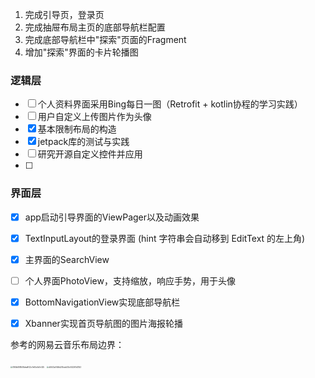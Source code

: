 1. 完成引导页，登录页
2. 完成抽屉布局主页的底部导航栏配置
3. 完成底部导航栏中"探索"页面的Fragment
4. 增加"探索"界面的卡片轮播图









### 逻辑层

- [ ] 个人资料界面采用Bing每日一图（Retrofit + kotlin协程的学习实践）
- [ ] 用户自定义上传图片作为头像
- [x] 基本限制布局的构造
- [x] jetpack库的测试与实践
- [ ] 研究开源自定义控件并应用
- [ ] 

### 界面层

- [x] app启动引导界面的ViewPager以及动画效果
- [x] TextInputLayout的登录界面 (hint 字符串会自动移到 EditText 的左上角)
- [x] 主界面的SearchView
- [ ] 个人界面PhotoView，支持缩放，响应手势，用于头像
- [x] BottomNavigationView实现底部导航栏
- [x] Xbanner实现首页导航图的图片海报轮播







参考的网易云音乐布局边界：

<img src="https://s2.loli.net/2023/10/22/41SiVRDo7z38uJ9.jpg" alt="0160b808508dea9f22c7e65c5b7e325" style="zoom:20%;" />

<img src="https://s2.loli.net/2023/10/22/p3CisIzJgEqMNuY.jpg" alt="d0443a7446d255cdd33c552267d3153" style="zoom:20%;" />
